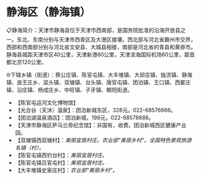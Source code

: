 # 静海区（静海镇）  
📋静海简介：天津市静海县位于天津市西南部，是国务院批准的沿海开放县之一。东北、东南分别与天津市西青区及大港区接壤，西北部与河北省霸州市交界，西部和西南部分别与河北省文安县、大城县相接，南部是河北省的青县和黄骅市。静海县城距天津市区40公里，天津新港80公里，天津滨海国际机场60公里，距首都北京120公里。   
  
🌐下辖乡镇（街道）：蔡公庄镇、陈官屯镇、大丰堆镇、大邱庄镇、独流镇、静海镇、良王庄乡、梁头镇、双塘镇、台头镇、唐官屯镇、团泊镇、王口镇、西翟庄镇、沿庄镇、杨成庄乡、中旺镇、子牙镇、朝阳街道。    
  
* 【陈官屯运河文化博物馆】  
* 【光合谷（天沐）温泉】：团泊新城东区，328元。022-68576666。   
* 【团泊湖温泉酒店】：团泊新城，198元，022-68578888。   
* 【天津市静海区萨马兰奇纪念馆】：非国有，收费。团泊新城西区健康产业园。   
* 【双塘镇西双塘村】：*美丽宜居村庄。农业部“美丽乡村”。全国特色景观旅游名镇（村）。*  
* 【陈官屯镇西钓台村】：*美丽宜居村庄。*  
* 【陈官屯镇吕官屯村】：*美丽宜居村庄。*  
* 【大丰堆镇史家庄村】：*农业部“美丽乡村”。*  